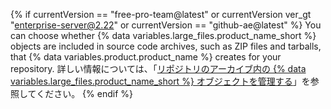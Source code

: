 {% if currentVersion == "free-pro-team@latest" or currentVersion ver_gt "enterprise-server@2.22" or currentVersion == "github-ae@latest" %}
You can choose whether
{% data variables.large_files.product_name_short %} objects are included in source code archives, such as ZIP files and tarballs, that {% data variables.product.product_name %} creates for your repository. 詳しい情報については、「[リポジトリのアーカイブ内の {% data variables.large_files.product_name_short %} オブジェクトを管理する](/github/administering-a-repository/managing-git-lfs-objects-in-archives-of-your-repository)」を参照してください。
{% endif %}
